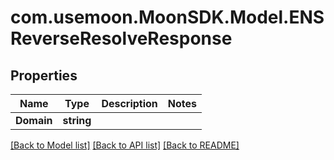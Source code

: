 # com.usemoon.MoonSDK.Model.ENSReverseResolveResponse

## Properties

| Name       | Type       | Description | Notes |
| ---------- | ---------- | ----------- | ----- |
| **Domain** | **string** |             |       |

[\[Back to Model list\]](./#documentation-for-models) [\[Back to API list\]](./#documentation-for-api-endpoints) [\[Back to README\]](./)
